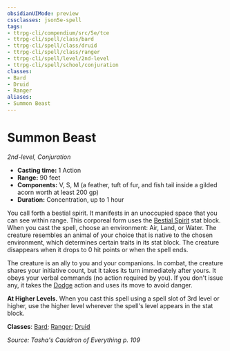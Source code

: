 ```yaml
---
obsidianUIMode: preview
cssclasses: json5e-spell
tags:
- ttrpg-cli/compendium/src/5e/tce
- ttrpg-cli/spell/class/bard
- ttrpg-cli/spell/class/druid
- ttrpg-cli/spell/class/ranger
- ttrpg-cli/spell/level/2nd-level
- ttrpg-cli/spell/school/conjuration
classes:
- Bard
- Druid
- Ranger
aliases:
- Summon Beast
---
```

# Summon Beast
*2nd-level, Conjuration*  


- **Casting time:** 1 Action
- **Range:** 90 feet
- **Components:** V, S, M (a feather, tuft of fur, and fish tail inside a gilded acorn worth at least 200 gp)
- **Duration:** Concentration, up to 1 hour

You call forth a bestial spirit. It manifests in an unoccupied space that you can see within range. This corporeal form uses the [Bestial Spirit](/3-Mechanics/CLI/Compendium/bestiary/beast/bestial-spirit-tce.md) stat block. When you cast the spell, choose an environment: Air, Land, or Water. The creature resembles an animal of your choice that is native to the chosen environment, which determines certain traits in its stat block. The creature disappears when it drops to 0 hit points or when the spell ends.

The creature is an ally to you and your companions. In combat, the creature shares your initiative count, but it takes its turn immediately after yours. It obeys your verbal commands (no action required by you). If you don't issue any, it takes the [Dodge](/3-Mechanics/CLI/Rules/actions.md#Dodge) action and uses its move to avoid danger.

**At Higher Levels.** When you cast this spell using a spell slot of 3rd level or higher, use the higher level wherever the spell's level appears in the stat block.

**Classes**: [Bard](/3-Mechanics/CLI/Compendium/lists/list-spells-classes-bard.md); [Ranger](/3-Mechanics/CLI/Compendium/lists/list-spells-classes-ranger.md); [Druid](/3-Mechanics/CLI/Compendium/lists/list-spells-classes-druid.md)

*Source: Tasha's Cauldron of Everything p. 109*